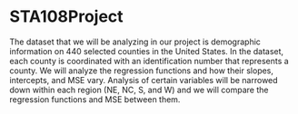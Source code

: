 # STA108Project

The dataset that we will be analyzing in our project is demographic information on 440 selected counties in the United States. In the dataset, each county is coordinated with an identification number that represents a county. We will analyze the regression functions and how their slopes, intercepts, and MSE vary. Analysis of certain variables will be narrowed down within each region (NE, NC, S, and W) and we will compare the regression functions and MSE between them.
